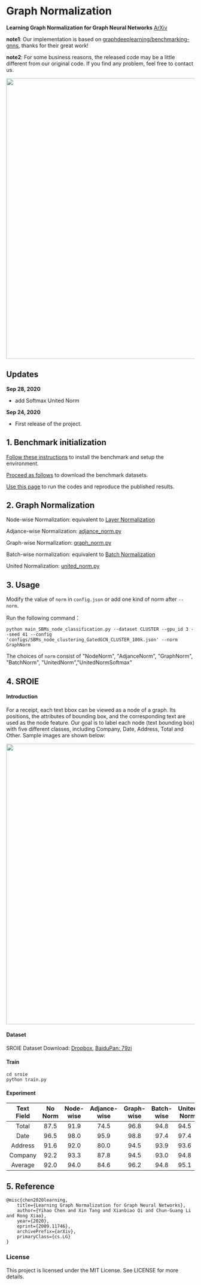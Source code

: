 # Graph Normalization

**Learning Graph Normalization for Graph Neural Networks** [ArXiv](https://arxiv.org/abs/2009.11746.pdf)

**note1**: Our implementation is based on [graphdeeplearning/benchmarking-gnns](https://github.com/graphdeeplearning/benchmarking-gnns), thanks for their great work! 

**note2**: For some business reasons, the released code may be a little different from our original code. If you find any problem, feel free to contact us.

<img src="./docs/graph_norm.png" align="center" width="750"/>

## Updates

**Sep 28, 2020**

- add Softmax United Norm

**Sep 24, 2020**

- First release of the project.

## 1. Benchmark initialization

[Follow these instructions](https://github.com/cyh1112/GraphNormalization/blob/master/docs/01_benchmark_installation.md) to install the benchmark and setup the environment.

[Proceed as follows](https://github.com/cyh1112/GraphNormalization/blob/master/docs/02_download_datasets.md) to download the benchmark datasets.

[Use this page](https://github.com/cyh1112/GraphNormalization/blob/master/docs/03_run_codes.md) to run the codes and reproduce the published results.

## 2. Graph Normalization

Node-wise Normalization: equivalent to [Layer Normalization](https://arxiv.org/pdf/1607.06450.pdf)

Adjance-wise Normalization: [adjance_norm.py](https://github.com/cyh1112/GraphNormalization/blob/master/norm/adjance_norm.py)

Graph-wise Normalization: [graph_norm.py](https://github.com/cyh1112/GraphNormalization/blob/master/norm/graph_norm.py)

Batch-wise normalization: equivalent to [Batch Normalization](https://arxiv.org/pdf/1502.03167.pdf)

United Normalization:  [united_norm.py](https://github.com/cyh1112/GraphNormalization/blob/master/norm/unified_norm.py)

## 3. Usage

Modify the value of  `norm` in `config.json` or add one kind of norm after `--norm`. 

Run the following command：

```shell
python main_SBMs_node_classification.py --dataset CLUSTER --gpu_id 3 --seed 41 --config 
'configs/SBMs_node_clustering_GatedGCN_CLUSTER_100k.json' --norm GraphNorm
```

The choices of `norm` consist of "NodeNorm", "AdjanceNorm", "GraphNorm", "BatchNorm", "UnitedNorm","UnitedNormSoftmax"

## 4. SROIE

#### Introduction

For a receipt, each text bbox can be viewed as a node of a graph. Its positions, the attributes of bounding box, and the corresponding text are used as the node feature. Our goal is to label each node (text bounding box) with five different classes, including Company, Date, Address, Total and Other. Sample images are shown below:

<img src="./docs/sroie.png" width="750"/>

#### Dataset

SROIE Dataset Download: [Dropbox](https://www.dropbox.com/s/v1aywni6ch135nb/sroie.tar.gz?dl=0), [BaiduPan: 79zj](https://pan.baidu.com/s/1bGV5wshK2ixFdlDolTzBkA)

#### Train

```shell
cd sroie
python train.py
```

#### Experiment

| Text Field | No Norm | Node-wise | Adjance-wise | Graph-wise | Batch-wise | United Norm |
| :--------: | :-----: | :-------: | :----------: | :--------: | :--------: | ----------- |
|   Total    |  87.5   |   91.9    |     74.5     |    96.8    |    94.8    | 94.5        |
|    Date    |  96.5   |   98.0    |     95.9     |    98.8    |    97.4    | 97.4        |
|  Address   |  91.6   |   92.0    |     80.0     |    94.5    |    93.9    | 93.6        |
|  Company   |  92.2   |   93.3    |     87.8     |    94.5    |    93.0    | 94.8        |
|  Average   |  92.0   |   94.0    |     84.6     |    96.2    |    94.8    | 95.1        |

## 5. Reference

```
@misc{chen2020learning,
    title={Learning Graph Normalization for Graph Neural Networks},
    author={Yihao Chen and Xin Tang and Xianbiao Qi and Chun-Guang Li and Rong Xiao},
    year={2020},
    eprint={2009.11746},
    archivePrefix={arXiv},
    primaryClass={cs.LG}
}
```

### License

This project is licensed under the MIT License. See LICENSE for more details.

